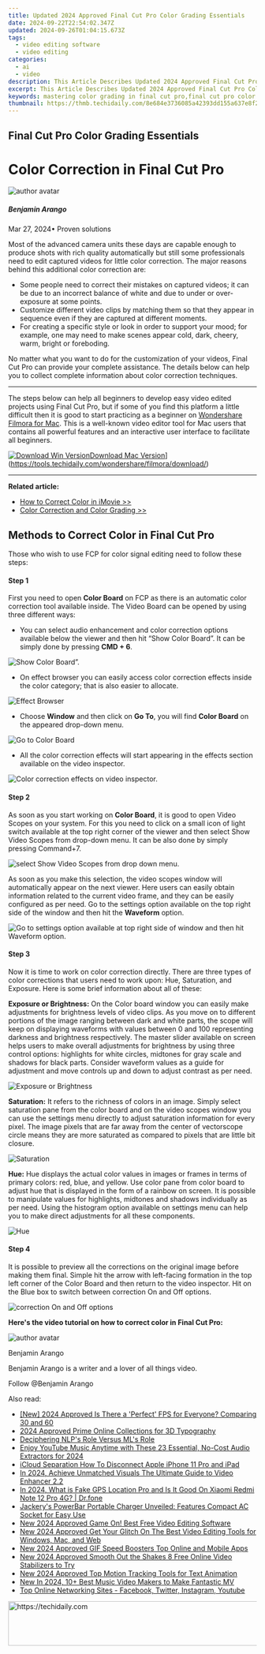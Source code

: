 ```yaml
---
title: Updated 2024 Approved Final Cut Pro Color Grading Essentials
date: 2024-09-22T22:54:02.347Z
updated: 2024-09-26T01:04:15.673Z
tags: 
  - video editing software
  - video editing
categories: 
  - ai
  - video
description: This Article Describes Updated 2024 Approved Final Cut Pro Color Grading Essentials
excerpt: This Article Describes Updated 2024 Approved Final Cut Pro Color Grading Essentials
keywords: mastering color grading in final cut pro,final cut pro color grading essentials,mastering color grading in final cut pro 2023,final cut pro x 2024 essentials syncing audio and video for smooth edits,elevate your editing skills final cut pro 2024 tutorials,final cut pro 2024 essential tutorials for video editors,the ultimate color grading tutorial final cut pro edition
thumbnail: https://thmb.techidaily.com/8e684e3736085a42393dd155a637e8f217c26c390b45353b04f9ee1e79b6412e.jpg
---
```


## Final Cut Pro Color Grading Essentials

# Color Correction in Final Cut Pro

![author avatar](https://images.wondershare.com/filmora/article-images/benjamin-arango-author.jpg)

##### Benjamin Arango

 Mar 27, 2024• Proven solutions

Most of the advanced camera units these days are capable enough to produce shots with rich quality automatically but still some professionals need to edit captured videos for little color correction. The major reasons behind this additional color correction are:

* Some people need to correct their mistakes on captured videos; it can be due to an incorrect balance of white and due to under or over-exposure at some points.
* Customize different video clips by matching them so that they appear in sequence even if they are captured at different moments.
* For creating a specific style or look in order to support your mood; for example, one may need to make scenes appear cold, dark, cheery, warm, bright or foreboding.

No matter what you want to do for the customization of your videos, Final Cut Pro can provide your complete assistance. The details below can help you to collect complete information about color correction techniques.

---

The steps below can help all beginners to develop easy video edited projects using Final Cut Pro, but if some of you find this platform a little difficult then it is good to start practicing as a beginner on [Wondershare Filmora for Mac](https://tools.techidaily.com/wondershare/filmora/download/). This is a well-known video editor tool for Mac users that contains all powerful features and an interactive user interface to facilitate all beginners.

[![Download Win Version](https://images.wondershare.com/filmora/guide/download-btn-win.jpg)](https://tools.techidaily.com/wondershare/filmora/download/)[Download Mac Version](https://images.wondershare.com/filmora/guide/download-btn-mac.jpg)](https://tools.techidaily.com/wondershare/filmora/download/)

---

**Related article:**

* [How to Correct Color in iMovie >>](https://tools.techidaily.com/wondershare/filmora/download/)
* [Color Correction and Color Grading >>](https://tools.techidaily.com/wondershare/filmora/download/)

## Methods to Correct Color in Final Cut Pro

Those who wish to use FCP for color signal editing need to follow these steps:

#### Step 1

First you need to open **Color Board** on FCP as there is an automatic color correction tool available inside. The Video Board can be opened by using three different ways:

* You can select audio enhancement and color correction options available below the viewer and then hit “Show Color Board”. It can be simply done by pressing **CMD + 6**.

![Show Color Board”. ](https://images.wondershare.com/filmora/article-images/color-correction-in-fcp-1.png)

* On effect browser you can easily access color correction effects inside the color category; that is also easier to allocate.

![Effect Browser](https://images.wondershare.com/filmora/article-images/color-correction-in-fcp-2.png)

* Choose **Window** and then click on **Go To**, you will find **Color Board** on the appeared drop-down menu.

![Go to Color Board](https://images.wondershare.com/filmora/article-images/color-correction-in-fcp-3.png)

* All the color correction effects will start appearing in the effects section available on the video inspector.

![ Color correction effects on video inspector.](https://images.wondershare.com/filmora/article-images/color-correction-in-fcp-4.png)

#### Step 2

As soon as you start working on **Color Board**, it is good to open Video Scopes on your system. For this you need to click on a small icon of light switch available at the top right corner of the viewer and then select Show Video Scopes from drop-down menu. It can be also done by simply pressing Command+7.

![ select Show Video Scopes from drop down menu.](https://images.wondershare.com/filmora/article-images/color-correction-in-fcp-5.png)

As soon as you make this selection, the video scopes window will automatically appear on the next viewer. Here users can easily obtain information related to the current video frame, and they can be easily configured as per need. Go to the settings option available on the top right side of the window and then hit the **Waveform** option.

![ Go to settings option available at top right side of window and then hit Waveform option.](https://images.wondershare.com/filmora/article-images/color-correction-in-fcp-6.png)

#### Step 3

Now it is time to work on color correction directly. There are three types of color corrections that users need to work upon: Hue, Saturation, and Exposure. Here is some brief information about all of these:

**Exposure or Brightness:** On the Color board window you can easily make adjustments for brightness levels of video clips. As you move on to different portions of the image ranging between dark and white parts, the scope will keep on displaying waveforms with values between 0 and 100 representing darkness and brightness respectively. The master slider available on screen helps users to make overall adjustments for brightness by using three control options: highlights for white circles, midtones for gray scale and shadows for black parts. Consider waveform values as a guide for adjustment and move controls up and down to adjust contrast as per need.

![ Exposure or Brightness ](https://images.wondershare.com/filmora/article-images/color-correction-in-fcp-7.png)

**Saturation:** It refers to the richness of colors in an image. Simply select saturation pane from the color board and on the video scopes window you can use the settings menu directly to adjust saturation information for every pixel. The image pixels that are far away from the center of vectorscope circle means they are more saturated as compared to pixels that are little bit closure.

![ Saturation ](https://images.wondershare.com/filmora/article-images/color-correction-in-fcp-8.png)

**Hue:**  Hue displays the actual color values in images or frames in terms of primary colors: red, blue, and yellow. Use color pane from color board to adjust hue that is displayed in the form of a rainbow on screen. It is possible to manipulate values for highlights, midtones and shadows individually as per need. Using the histogram option available on settings menu can help you to make direct adjustments for all these components.

![Hue ](https://images.wondershare.com/filmora/article-images/color-correction-in-fcp-9.png)

#### Step 4

It is possible to preview all the corrections on the original image before making them final. Simple hit the arrow with left-facing formation in the top left corner of the Color Board and then return to the video inspector. Hit on the Blue box to switch between correction On and Off options.

![correction On and Off options](https://images.wondershare.com/filmora/article-images/color-correction-in-fcp-10.png)

**Here's the video tutorial on how to correct color in Final Cut Pro:**

![author avatar](https://images.wondershare.com/filmora/article-images/benjamin-arango-author.jpg)

Benjamin Arango

Benjamin Arango is a writer and a lover of all things video.

Follow @Benjamin Arango

<ins class="adsbygoogle"
      style="display:block"
      data-ad-client="ca-pub-7571918770474297"
      data-ad-slot="8358498916"
      data-ad-format="auto"
      data-full-width-responsive="true"></ins>

<span class="atpl-alsoreadstyle">Also read:</span>
<div><ul>
<li><a href="https://screen-mirroring-recording.techidaily.com/new-2024-approved-is-there-a-perfect-fps-for-everyone-comparing-30-and-60/"><u>[New] 2024 Approved Is There a 'Perfect' FPS for Everyone? Comparing 30 and 60</u></a></li>
<li><a href="https://fox-http.techidaily.com/2024-approved-prime-online-collections-for-3d-typography/"><u>2024 Approved Prime Online Collections for 3D Typography</u></a></li>
<li><a href="https://tech-savvy.techidaily.com/deciphering-nlps-role-versus-mls-role/"><u>Deciphering NLP's Role Versus ML's Role</u></a></li>
<li><a href="https://youtube-docs.techidaily.com/-youtube-music-anytime-with-these-23-essential-no-cost-audio-extractors-for-2024/"><u>Enjoy YouTube Music Anytime with These 23 Essential, No-Cost Audio Extractors for 2024</u></a></li>
<li><a href="https://apple-account.techidaily.com/icloud-separation-how-to-disconnect-apple-iphone-11-pro-and-ipad-by-drfone-ios/"><u>iCloud Separation How To Disconnect Apple iPhone 11 Pro and iPad</u></a></li>
<li><a href="https://extra-lessons.techidaily.com/in-2024-achieve-unmatched-visuals-the-ultimate-guide-to-video-enhancer-22/"><u>In 2024, Achieve Unmatched Visuals The Ultimate Guide to Video Enhancer 2.2</u></a></li>
<li><a href="https://phone-solutions.techidaily.com/in-2024-what-is-fake-gps-location-pro-and-is-it-good-on-xiaomi-redmi-note-12-pro-4g-drfone-by-drfone-virtual-android/"><u>In 2024, What is Fake GPS Location Pro and Is It Good On Xiaomi Redmi Note 12 Pro 4G? | Dr.fone</u></a></li>
<li><a href="https://buynow-tips.techidaily.com/jackerys-powerbar-portable-charger-unveiled-features-compact-ac-socket-for-easy-use/"><u>Jackery's PowerBar Portable Charger Unveiled: Features Compact AC Socket for Easy Use</u></a></li>
<li><a href="https://ai-video-apps.techidaily.com/new-2024-approved-game-on-best-free-video-editing-software/"><u>New 2024 Approved Game On! Best Free Video Editing Software</u></a></li>
<li><a href="https://ai-video-apps.techidaily.com/new-2024-approved-get-your-glitch-on-the-best-video-editing-tools-for-windows-mac-and-web/"><u>New 2024 Approved Get Your Glitch On The Best Video Editing Tools for Windows, Mac, and Web</u></a></li>
<li><a href="https://ai-video-apps.techidaily.com/new-2024-approved-gif-speed-boosters-top-online-and-mobile-apps/"><u>New 2024 Approved GIF Speed Boosters Top Online and Mobile Apps</u></a></li>
<li><a href="https://ai-video-apps.techidaily.com/new-2024-approved-smooth-out-the-shakes-8-free-online-video-stabilizers-to-try/"><u>New 2024 Approved Smooth Out the Shakes 8 Free Online Video Stabilizers to Try</u></a></li>
<li><a href="https://ai-video-apps.techidaily.com/new-2024-approved-top-motion-tracking-tools-for-text-animation/"><u>New 2024 Approved Top Motion Tracking Tools for Text Animation</u></a></li>
<li><a href="https://ai-video-apps.techidaily.com/new-in-2024-10plus-best-music-video-makers-to-make-fantastic-mv/"><u>New In 2024, 10+ Best Music Video Makers to Make Fantastic MV</u></a></li>
<li><a href="https://win-forum.techidaily.com/top-online-networking-sites-facebook-twitter-instagram-youtube/"><u>Top Online Networking Sites - Facebook, Twitter, Instagram, Youtube</u></a></li>
</ul></div>

<!-- affiliate ads begin -->
<a href="https://ephamedtechinc.pxf.io/c/5597632/2136627/26400" target="_top" id="2136627">
  <img src="//a.impactradius-go.com/display-ad/26400-2136627" border="0" alt="https://techidaily.com" width="728" height="90"/>
</a>
<img height="0" width="0" src="https://ephamedtechinc.pxf.io/i/5597632/2136627/26400" style="position:absolute;visibility:hidden;" border="0" />
<!-- affiliate ads end -->

